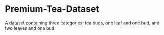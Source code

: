 # Premium-Tea-Dataset
A dataset containing three categories: tea buds, one leaf and one bud, and two leaves and one bud
